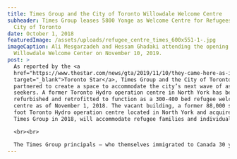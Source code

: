 ```yaml
---
title: Times Group and the City of Toronto Willowdale Welcome Centre
subheader: Times Group leases 5800 Yonge as Welcome Centre for Refugees in the
  City of Toronto
date: October 1, 2018
featuredImage: /assets/uploads/refugee_centre_times_600x551-1-.jpg
imageCaption: Ali Mesgarzadeh and Hessam Ghadaki attending the opening of the
  Willowdale Welcome Center on November 10, 2019.
post: >
  As reported by the <a
  href="https://www.thestar.com/news/gta/2019/11/10/they-came-here-as-immigrants-now-theyre-giving-back-by-leasing-a-huge-property-to-the-city-to-house-refugees.html"
  target="_blank">Toronto Star</a>, Times Group and the City of Toronto have
  partnered to create a space to accommodate the city’s next wave of asylum
  seekers. A former Toronto Hydro operation centre in North York has been
  refurbished and retrofitted to function as a 300-400 bed refugee welcome
  centre as of November 1, 2018. The vacant building, a former 88,000 square
  foot Toronto Hydro operation centre located in North York and acquired by
  Times Group in 2018, will accommodate refugee families and individuals. 

  <br><br>

  The Times Group principals – who themselves immigrated to Canada 30 years ago – partnered with the City of Toronto in order to support its efforts to properly accommodate the growing numbers of asylum seekers arriving in the greater Toronto area. “We are very excited to be working with the City to provide resettlement space for refugees who have come to Canada to rebuild their lives,” said Ali Mesgarzadeh, President of Life Construction Inc. “Given the urgent need for space our team was happy to help,” he added.
---
```


